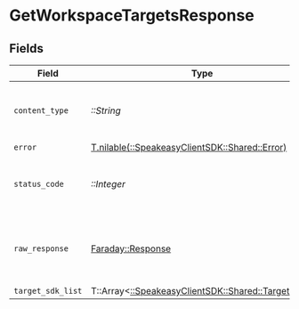 # GetWorkspaceTargetsResponse


## Fields

| Field                                                                                 | Type                                                                                  | Required                                                                              | Description                                                                           |
| ------------------------------------------------------------------------------------- | ------------------------------------------------------------------------------------- | ------------------------------------------------------------------------------------- | ------------------------------------------------------------------------------------- |
| `content_type`                                                                        | *::String*                                                                            | :heavy_check_mark:                                                                    | HTTP response content type for this operation                                         |
| `error`                                                                               | [T.nilable(::SpeakeasyClientSDK::Shared::Error)](../../models/shared/error.md)        | :heavy_minus_sign:                                                                    | N/A                                                                                   |
| `status_code`                                                                         | *::Integer*                                                                           | :heavy_check_mark:                                                                    | HTTP response status code for this operation                                          |
| `raw_response`                                                                        | [Faraday::Response](https://www.rubydoc.info/gems/faraday/Faraday/Response)           | :heavy_check_mark:                                                                    | Raw HTTP response; suitable for custom response parsing                               |
| `target_sdk_list`                                                                     | T::Array<[::SpeakeasyClientSDK::Shared::TargetSDK](../../models/shared/targetsdk.md)> | :heavy_minus_sign:                                                                    | Success                                                                               |